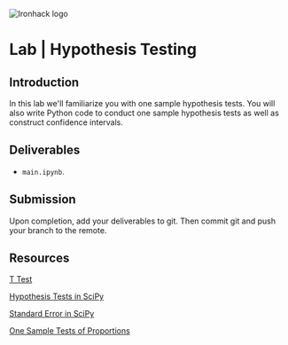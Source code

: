 ![Ironhack logo](https://i.imgur.com/1QgrNNw.png)

# Lab | Hypothesis Testing

## Introduction

In this lab we'll familiarize you with one sample hypothesis tests. You will also write Python code to conduct one sample hypothesis tests as well as construct confidence intervals.

## Deliverables

- `main.ipynb`.

## Submission

Upon completion, add your deliverables to git. Then commit git and push your branch to the remote.

## Resources

[T Test](http://b.link/test50)

[Hypothesis Tests in SciPy](http://b.link/scipy65)

[Standard Error in SciPy](http://b.link/scipy86)

[One Sample Tests of Proportions](http://b.link/categorical45)
